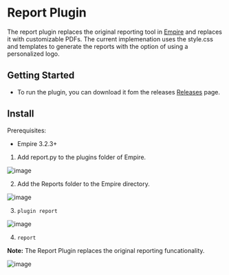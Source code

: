 # Report Plugin
The report plugin replaces the original reporting tool in [Empire](https://github.com/BC-SECURITY/Empire/) and replaces it with customizable PDFs.
The current implemenation uses the style.css and templates to generate the reports with the option of using a personalized logo.

## Getting Started
* To run the plugin, you can download it fom the releases [Releases](https://github.com/BC-SECURITY/report-generation-plugin/releases) page. 

## Install
Prerequisites:
* Empire 3.2.3+

1. Add report.py to the plugins folder of Empire.

![image](https://user-images.githubusercontent.com/20302208/86488866-45baf800-bd17-11ea-8605-f8bb9b081dda.png)

2. Add the Reports folder to the Empire directory.

![image](https://user-images.githubusercontent.com/20302208/86488897-61be9980-bd17-11ea-8edc-e43fa2be3a5d.png)

3. ```plugin report```

![image](https://user-images.githubusercontent.com/20302208/86488962-9af70980-bd17-11ea-90ce-831fdc3436e7.png)

4. ```report```

__Note:__ The Report Plugin replaces the original reporting funcationality.

![image](https://user-images.githubusercontent.com/20302208/86488991-bc57f580-bd17-11ea-8ac0-9b8ef62ec088.png)
